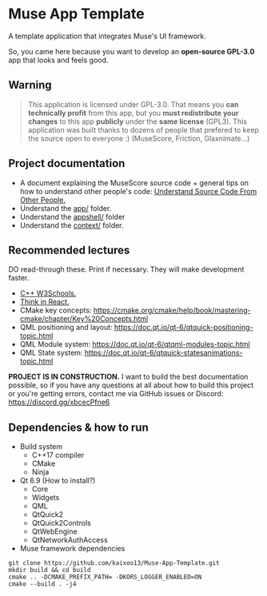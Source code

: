 # Muse App Template

A template application that integrates Muse's UI framework.

So, you came here because you want to develop an **open-source GPL-3.0** app that looks and feels good.

## Warning

> This application is licensed under GPL-3.0. That means you **can technically profit** from this app, but you **must redistribute your changes** to this app **publicly** under the **same license** (GPL3). This application was built thanks to dozens of people that prefered to keep the source open to everyone :) (MuseScore, Friction, Glaxnimate...)

## Project documentation

- A document explaining the MuseScore source code + general tips on how to understand other people's code: [Understand Source Code From Other People.](https://github.com/Advanced-Effects/Understand-Source-Code-From-Other-People)
- Understand the [app/](https://github.com/Advanced-Effects/Muse-Qml-App-Template/tree/main/src/app) folder.
- Understand the [appshell/](https://github.com/Advanced-Effects/Muse-Qml-App-Template/tree/main/src/appshell) folder
- Understand the [context/](https://github.com/Advanced-Effects/Muse-Qml-App-Template/tree/main/src/context) folder.

## Recommended lectures

DO read-through these. Print if necessary. They will make development faster.

- [C++ W3Schools.](https://www.w3schools.com/cpp/default.asp)
- [Think in React.](https://react.dev/learn/thinking-in-react)
- CMake key concepts: https://cmake.org/cmake/help/book/mastering-cmake/chapter/Key%20Concepts.html
- QML positioning and layout: https://doc.qt.io/qt-6/qtquick-positioning-topic.html
- QML Module system: https://doc.qt.io/qt-6/qtqml-modules-topic.html
- QML State system: https://doc.qt.io/qt-6/qtquick-statesanimations-topic.html

**PROJECT IS IN CONSTRUCTION.** I want to build the best documentation possible, so if you have any questions at all about how to build this project or you're getting errors, contact me via GitHub issues or Discord: https://discord.gg/xbcecPfne6

## Dependencies & how to run

- Build system
  - C++17 compiler
  - CMake
  - Ninja
- Qt 6.9 (How to install?)
  - Core
  - Widgets
  - QML
  - QtQuick2
  - QtQuick2Controls
  - QtWebEngine
  - QtNetworkAuthAccess
- Muse framework dependencies

```
git clone https://github.com/kaixoo13/Muse-App-Template.git
mkdir build && cd build
cmake .. -DCMAKE_PREFIX_PATH= -DKORS_LOGGER_ENABLED=ON
cmake --build . -j4
```

